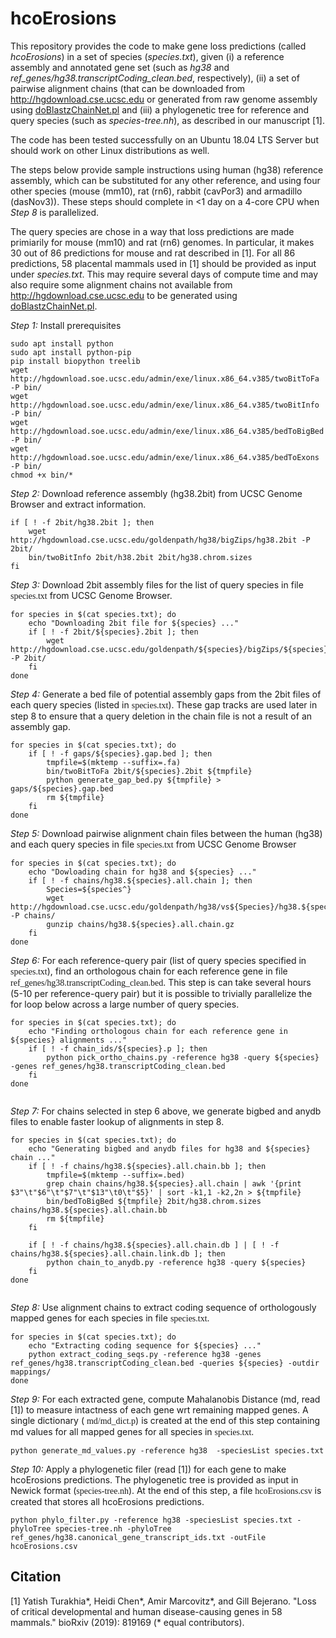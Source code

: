 # hcoErosions

This repository provides the code to make gene loss predictions (called *hcoErosions*) in a set of species (*species.txt*), given (i) a reference assembly and annotated gene set (such as *hg38* and *ref_genes/hg38.transcriptCoding_clean.bed*, respectively), (ii) a set of pairwise alignment chains (that can be downloaded from http://hgdownload.cse.ucsc.edu or generated from raw genome assembly using [doBlastzChainNet.pl](https://github.com/ENCODE-DCC/kentUtils/blob/master/src/hg/utils/automation/doBlastzChainNet.pl) and (iii) a phylogenetic tree for reference and query species (such as *species-tree.nh*), as described in our manuscript [1]. 

The code has been tested successfully on an Ubuntu 18.04 LTS Server but should work on other Linux distributions as well. 

The steps below provide sample instructions using human (hg38) reference assembly, which can be substituted for any other reference, and using four other species (mouse (mm10), rat (rn6), rabbit (cavPor3) and armadillo (dasNov3)). These steps should complete in <1 day on a 4-core CPU when *Step 8* is parallelized. 

The query species are chose in a way that loss predictions are made primiarily for mouse (mm10) and rat (rn6) genomes. In particular, it makes 30 out of 86 predictions for mouse and rat described in [1]. For all 86 predictions, 58 placental mammals used in [1] should be provided as input under *species.txt*. This may require several days of compute time and may also require some alignment chains not available from http://hgdownload.cse.ucsc.edu to be generated using [doBlastzChainNet.pl](https://github.com/ENCODE-DCC/kentUtils/blob/master/src/hg/utils/automation/doBlastzChainNet.pl). 

*Step 1:* Install prerequisites
```
sudo apt install python
sudo apt install python-pip
pip install biopython treelib
wget http://hgdownload.soe.ucsc.edu/admin/exe/linux.x86_64.v385/twoBitToFa -P bin/
wget http://hgdownload.soe.ucsc.edu/admin/exe/linux.x86_64.v385/twoBitInfo -P bin/
wget http://hgdownload.soe.ucsc.edu/admin/exe/linux.x86_64.v385/bedToBigBed -P bin/
wget http://hgdownload.soe.ucsc.edu/admin/exe/linux.x86_64.v385/bedToExons -P bin/
chmod +x bin/*
```

*Step 2:* Download reference assembly (hg38.2bit) from UCSC Genome Browser and extract information.
```
if [ ! -f 2bit/hg38.2bit ]; then
    wget http://hgdownload.cse.ucsc.edu/goldenpath/hg38/bigZips/hg38.2bit -P 2bit/
    bin/twoBitInfo 2bit/h38.2bit 2bit/hg38.chrom.sizes
fi
```

*Step 3:* Download 2bit assembly files for the list of query species in file <span style="font-family:san-serif">species.txt</span> from UCSC Genome Browser. 
```
for species in $(cat species.txt); do
    echo "Downloading 2bit file for ${species} ..."
    if [ ! -f 2bit/${species}.2bit ]; then
        wget http://hgdownload.cse.ucsc.edu/goldenpath/${species}/bigZips/${species}.2bit -P 2bit/
    fi
done
```

*Step 4:* Generate a bed file of potential assembly gaps from the 2bit files of each query species (listed in <span style="font-family:san-serif">species.txt</span>). These gap tracks are used later in step 8 to ensure that a query deletion in the chain file is not a result of an assembly gap. 
```
for species in $(cat species.txt); do
    if [ ! -f gaps/${species}.gap.bed ]; then
        tmpfile=$(mktemp --suffix=.fa)
        bin/twoBitToFa 2bit/${species}.2bit ${tmpfile}
        python generate_gap_bed.py ${tmpfile} > gaps/${species}.gap.bed
        rm ${tmpfile}
    fi
done
```

*Step 5:* Download pairwise alignment chain files between the human (hg38) and each query species in file <span style="font-family:san-serif">species.txt</span> from UCSC Genome Browser 
```
for species in $(cat species.txt); do
    echo "Dowloading chain for hg38 and ${species} ..."
    if [ ! -f chains/hg38.${species}.all.chain ]; then
        Species=${species^}
        wget http://hgdownload.cse.ucsc.edu/goldenpath/hg38/vs${Species}/hg38.${species}.all.chain.gz -P chains/
        gunzip chains/hg38.${species}.all.chain.gz
    fi
done
```

*Step 6:* For each reference-query pair (list of query species specified in  <span style="font-family:san-serif">species.txt</span>), find an orthologous chain for each reference gene in file <span style="font-family:san-serif">ref_genes/hg38.transcriptCoding_clean.bed</span>. This step is can take several hours (5-10 per reference-query pair) but it is possible to trivially parallelize the for loop below across a large number of query species.  
```
for species in $(cat species.txt); do
    echo "Finding orthologous chain for each reference gene in ${species} alignments ..."
    if [ ! -f chain_ids/${species}.p ]; then
        python pick_ortho_chains.py -reference hg38 -query ${species} -genes ref_genes/hg38.transcriptCoding_clean.bed 
    fi
done
    
```

*Step 7:* For chains selected in step 6 above, we generate bigbed and anydb files to enable faster lookup of alignments in step 8. 
```
for species in $(cat species.txt); do
    echo "Generating bigbed and anydb files for hg38 and ${species} chain ..."
    if [ ! -f chains/hg38.${species}.all.chain.bb ]; then
        tmpfile=$(mktemp --suffix=.bed)
        grep chain chains/hg38.${species}.all.chain | awk '{print $3"\t"$6"\t"$7"\t"$13"\t0\t"$5}' | sort -k1,1 -k2,2n > ${tmpfile}
        bin/bedToBigBed ${tmpfile} 2bit/hg38.chrom.sizes chains/hg38.${species}.all.chain.bb
        rm ${tmpfile}
    fi

    if [ ! -f chains/hg38.${species}.all.chain.db ] | [ ! -f chains/hg38.${species}.all.chain.link.db ]; then
        python chain_to_anydb.py -reference hg38 -query ${species} 
    fi
done
    
```

*Step 8:* Use alignment chains to extract coding sequence of orthologously mapped genes for each species in file <span style="font-family:san-serif">species.txt</span>. 
```
for species in $(cat species.txt); do
    echo "Extracting coding sequence for ${species} ..."
    python extract_coding_seqs.py -reference hg38 -genes ref_genes/hg38.transcriptCoding_clean.bed -queries ${species} -outdir mappings/
done    
```

*Step 9:* For each extracted gene, compute Mahalanobis Distance (md, read [1]) to measure intactness of each gene wrt remaining mapped genes. A single dictionary ( <span style="font-family:san-serif">md/md_dict.p</span>) is created at the end of this step containing md values for all mapped genes for all species in  <span style="font-family:san-serif">species.txt</span>. 
```
python generate_md_values.py -reference hg38  -speciesList species.txt
```

*Step 10:* Apply a phylogenetic filer (read [1]) for each gene to make hcoErosions predictions. The phylogenetic tree is provided as input in Newick format (<span style="font-family:san-serif">species-tree.nh</span>). At the end of this step, a file  <span style="font-family:san-serif">hcoErosions.csv</span> is created that stores all hcoErosions predictions.
```
python phylo_filter.py -reference hg38 -speciesList species.txt -phyloTree species-tree.nh -phyloTree ref_genes/hg38.canonical_gene_transcript_ids.txt -outFile hcoErosions.csv 
```


## Citation

[1] Yatish Turakhia*, Heidi Chen*, Amir Marcovitz*, and Gill Bejerano. "Loss of critical developmental and human disease-causing genes in 58 mammals." bioRxiv (2019): 819169 (* equal contributors).
